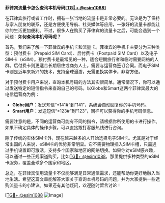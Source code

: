 **菲律宾流量卡怎么查询本机号码[[TG💪+ @esim1088](https://t.me/s/esim1088)]**

在菲律宾旅行或者工作时，拥有一张当地的流量卡是非常必要的。无论是为了保持与家人朋友的联系，还是方便使用导航、社交媒体等应用，一张好的流量卡都能让你的生活更加便利。不过，很多人在购买了菲律宾的流量卡之后，可能会遇到一个问题：**如何查询本机号码呢？**

首先，我们来了解一下菲律宾的手机卡和流量卡。菲律宾的手机卡主要分为三种类型：预付费卡（Prepaid SIM Card）、后付费卡（Postpaid SIM Card）以及电子SIM卡（eSIM）。预付费卡是最常见的一种，适合短期旅行者和临时需要网络的人群。后付费卡则更适合长期居住或商务人士，需要与运营商签订合同。而电子SIM卡则是近年来新兴的技术，支持全球漫游，无需更换实体卡，非常方便。

对于预付费卡用户来说，查询本机号码的方法其实很简单。通常情况下，你可以通过发送特定的短信指令来查询自己的号码。以Globe和Smart这两个菲律宾最大的电信运营商为例：

- **Globe用户**：发送短信“*141#”到“141”，系统会自动回复你的手机号码。
- **Smart用户**：发送短信“*123#”到“123”，同样可以获得你的手机号码信息。

需要注意的是，不同的运营商可能有不同的指令，请根据你所使用的卡进行操作。如果不确定具体的操作步骤，可以直接拨打客服热线进行咨询。

除了传统的实体SIM卡外，现在越来越多的人开始选择电子SIM卡。尤其是对于经常出国的人来说，eSIM卡的优势非常明显。它不需要物理插入SIM卡槽，只需通过手机设置即可激活，支持多个国家和地区的网络切换。如果你对eSIM感兴趣，可以通过一些正规渠道购买，比如[TG💪+ @esim1088](https://t.me/s/esim1088)，那里提供多种类型的eSIM卡服务，覆盖全球多个国家和地区。

总之，在菲律宾使用流量卡不仅能够满足日常通信需求，还能帮助你更好地融入当地生活。希望这篇文章能解答大家关于查询本机号码的问题，并为大家提供一些选购流量卡的小建议。如果还有其他疑问，欢迎随时留言讨论！

[[TG💪+ @esim1088](https://t.me/s/esim1088) ![Image](https://i.postimg.cc/4NQfJmqS/Snipaste-2025-05-13-00-14-12.png)]